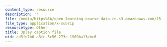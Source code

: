 ```yaml
---
content_type: resource
description: ''
file: /media/https%3A/open-learning-course-data-rc.s3.amazonaws.com/15-s12-blockchain-and-money-fall-2018/cd5fe7b6a8fc5c56273c1969ba13ebc6_vPJ8oQ99r9c.srt
file_type: application/x-subrip
resourcetype: Other
title: 3play caption file
uid: cd5fe7b6-a8fc-5c56-273c-1969ba13ebc6
---
```

